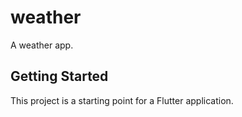 # weather

A weather app.

## Getting Started

This project is a starting point for a Flutter application.



